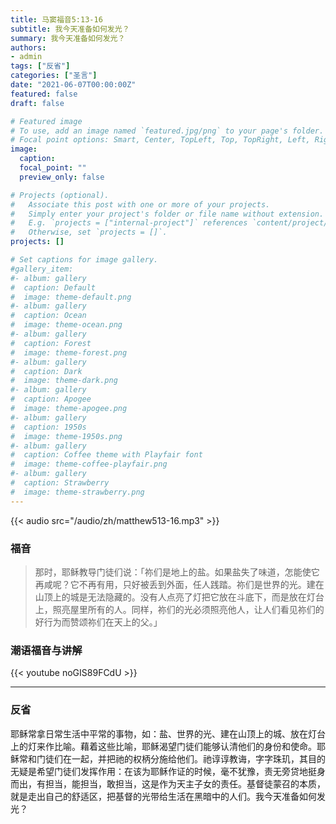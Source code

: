 ```yaml
---
title: 马窦福音5:13-16
subtitle: 我今天准备如何发光？
summary: 我今天准备如何发光？
authors:
- admin
tags: ["反省"]
categories: ["圣言"]
date: "2021-06-07T00:00:00Z"
featured: false
draft: false

# Featured image
# To use, add an image named `featured.jpg/png` to your page's folder.
# Focal point options: Smart, Center, TopLeft, Top, TopRight, Left, Right, BottomLeft, Bottom, BottomRight
image:
  caption:
  focal_point: ""
  preview_only: false

# Projects (optional).
#   Associate this post with one or more of your projects.
#   Simply enter your project's folder or file name without extension.
#   E.g. `projects = ["internal-project"]` references `content/project/deep-learning/index.md`.
#   Otherwise, set `projects = []`.
projects: []

# Set captions for image gallery.
#gallery_item:
#- album: gallery
#  caption: Default
#  image: theme-default.png
#- album: gallery
#  caption: Ocean
#  image: theme-ocean.png
#- album: gallery
#  caption: Forest
#  image: theme-forest.png
#- album: gallery
#  caption: Dark
#  image: theme-dark.png
#- album: gallery
#  caption: Apogee
#  image: theme-apogee.png
#- album: gallery
#  caption: 1950s
#  image: theme-1950s.png
#- album: gallery
#  caption: Coffee theme with Playfair font
#  image: theme-coffee-playfair.png
#- album: gallery
#  caption: Strawberry
#  image: theme-strawberry.png
---
```


{{< audio src="/audio/zh/matthew513-16.mp3" >}}

### 福音
> 那时，耶稣教导门徒们说：「祢们是地上的盐。如果盐失了味道，怎能使它再咸呢？它不再有用，只好被丢到外面，任人践踏。祢们是世界的光。建在山顶上的城是无法隐藏的。没有人点亮了灯把它放在斗底下，而是放在灯台上，照亮屋里所有的人。同样，祢们的光必须照亮他人，让人们看见祢们的好行为而赞颂祢们在天上的父。」


### 潮语福音与讲解
{{< youtube noGIS89FCdU >}}

---
### 反省
耶稣常拿日常生活中平常的事物，如：盐、世界的光、建在山顶上的城、放在灯台上的灯来作比喻。藉着这些比喻，耶稣渴望门徒们能够认清他们的身份和使命。耶稣常和门徒们在一起，并把祂的权柄分施给他们。祂谆谆教诲，字字珠玑，其目的无疑是希望门徒们发挥作用：在该为耶稣作证的时候，毫不犹豫，责无旁贷地挺身而出，有担当，能担当，敢担当，这是作为天主子女的责任。基督徒蒙召的本质，就是走出自己的舒适区，把基督的光带给生活在黑暗中的人们。我今天准备如何发光？
